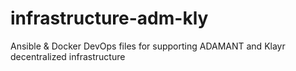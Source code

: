 # infrastructure-adm-kly
Ansible &amp; Docker DevOps files for supporting ADAMANT and Klayr decentralized infrastructure
